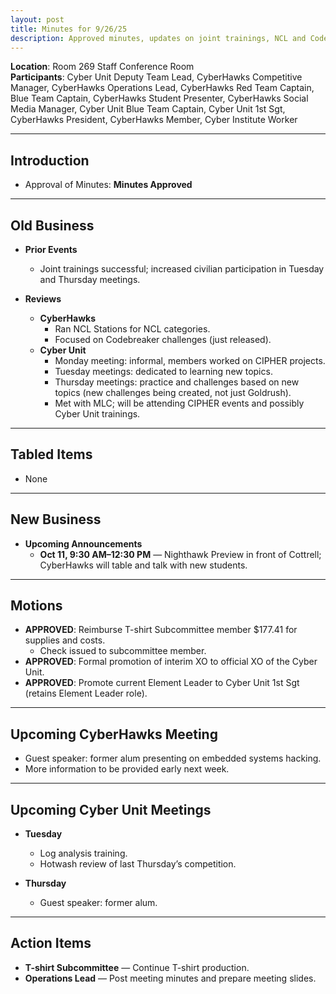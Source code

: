 ```yaml
---
layout: post
title: Minutes for 9/26/25
description: Approved minutes, updates on joint trainings, NCL and Codebreaker prep, CIPHER project work, motions regarding reimbursements and officer appointments, and upcoming guest speaker events.
---
```


**Location**: Room 269 Staff Conference Room  
**Participants**: Cyber Unit Deputy Team Lead, CyberHawks Competitive Manager, CyberHawks Operations Lead, CyberHawks Red Team Captain, Blue Team Captain, CyberHawks Student Presenter, CyberHawks Social Media Manager, Cyber Unit Blue Team Captain, Cyber Unit 1st Sgt, CyberHawks President, CyberHawks Member, Cyber Institute Worker  

---

## Introduction

- Approval of Minutes: **Minutes Approved**

---

## Old Business

- **Prior Events**  
  - Joint trainings successful; increased civilian participation in Tuesday and Thursday meetings.  

- **Reviews**  
  - **CyberHawks**  
    - Ran NCL Stations for NCL categories.  
    - Focused on Codebreaker challenges (just released).  
  - **Cyber Unit**  
    - Monday meeting: informal, members worked on CIPHER projects.  
    - Tuesday meetings: dedicated to learning new topics.  
    - Thursday meetings: practice and challenges based on new topics (new challenges being created, not just Goldrush).  
    - Met with MLC; will be attending CIPHER events and possibly Cyber Unit trainings.  

---

## Tabled Items

- None  

---

## New Business

- **Upcoming Announcements**  
  - **Oct 11, 9:30 AM–12:30 PM** — Nighthawk Preview in front of Cottrell; CyberHawks will table and talk with new students.  

---

## Motions

- **APPROVED**: Reimburse T-shirt Subcommittee member $177.41 for supplies and costs.  
  - Check issued to subcommittee member.  
- **APPROVED**: Formal promotion of interim XO to official XO of the Cyber Unit.  
- **APPROVED**: Promote current Element Leader to Cyber Unit 1st Sgt (retains Element Leader role).  

---

## Upcoming CyberHawks Meeting

- Guest speaker: former alum presenting on embedded systems hacking.  
- More information to be provided early next week.  

---

## Upcoming Cyber Unit Meetings

- **Tuesday**  
  - Log analysis training.  
  - Hotwash review of last Thursday’s competition.  

- **Thursday**  
  - Guest speaker: former alum.  

---

## Action Items

- **T-shirt Subcommittee** — Continue T-shirt production.  
- **Operations Lead** — Post meeting minutes and prepare meeting slides.  
